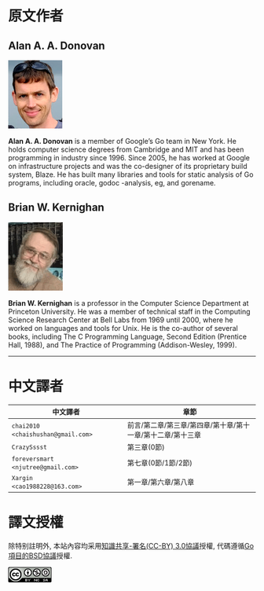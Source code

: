 # 原文作者

## Alan A. A. Donovan

![Alan.Donovan](./images/Alan.Donovan.png)

**Alan A. A. Donovan** is a member of Google’s Go team in New York. He holds computer science degrees from Cambridge and MIT and has been programming in industry since 1996. Since 2005, he has worked at Google on infrastructure projects and was the co-designer of its proprietary build system, Blaze. He has built many libraries and tools for static analysis of Go programs, including oracle, godoc -analysis, eg, and gorename.

## Brian W. Kernighan

![Brian W. Kernighan](./images/Brian.W.Kernighan.png)

**Brian W. Kernighan** is a professor in the Computer Science Department at Princeton University. He was a member of technical staff in the Computing Science Research Center at Bell Labs from 1969 until 2000, where he worked on languages and tools for Unix. He is the co-author of several books, including The C Programming Language, Second Edition (Prentice Hall, 1988), and The Practice of Programming (Addison-Wesley, 1999).

-------

# 中文譯者

中文譯者                               | 章節
-------------------------------------- | -------------------------
`chai2010     <chaishushan@gmail.com>` | 前言/第二章/第三章/第四章/第十章/第十一章/第十二章/第十三章
`CrazySssst`                           | 第三章(0節)
`foreversmart <njutree@gmail.com>`     | 第七章(0節/1節/2節)
`Xargin       <cao1988228@163.com>`    | 第一章/第六章/第八章

# 譯文授權

除特别註明外, 本站內容均采用[知識共享-署名(CC-BY) 3.0協議](http://creativecommons.org/licenses/by/3.0/)授權, 代碼遵循[Go項目的BSD協議](http://golang.org/LICENSE)授權.

<a rel="license" href="http://creativecommons.org/licenses/by-nc-sa/4.0/"><img alt="Creative Commons License" style="border-width:0" src="./images/by-nc-sa-4.0-88x31.png"></img></a>

